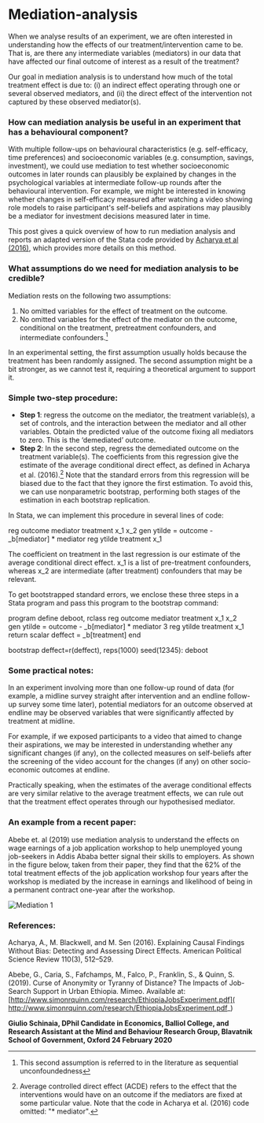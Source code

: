 # Mediation-analysis
When we analyse results of an experiment, we are often interested in understanding how the effects of our treatment/intervention came to be. That is, are there any intermediate variables (mediators) in our data that have affected our final outcome of interest as a result of the treatment?

Our goal in mediation analysis is to understand how much of the total treatment effect is due to: (i) an indirect effect operating through one or several observed mediators, and (ii) the direct effect of the intervention not captured by these observed mediator(s).

### How can mediation analysis be useful in an experiment that has a behavioural component?

With multiple follow-ups on behavioural characteristics (e.g. self-efficacy, time preferences) and socioeconomic variables (e.g. consumption, savings, investment), we could use mediation to test whether socioeconomic outcomes in later rounds can plausibly be explained by changes in the psychological variables at intermediate follow-up rounds after the behavioural intervention.
For example, we might be interested in knowing whether changes in self-efficacy measured after watching a video showing role models to raise participant's self-beliefs and aspirations may plausibly be a mediator for investment decisions measured later in time.

This post gives a quick overview of how to run mediation analysis and reports an adapted version of the Stata code provided by [Acharya et al (2016)](https://www.cambridge.org/core/journals/american-political-science-review/article/explaining-causal-findings-without-bias-detecting-and-assessing-direct-effects/D11BEB8666E913A0DCD7D0B9872F5D11), which provides more details on this method.

### What assumptions do we need for mediation analysis to be credible?

Mediation rests on the following two assumptions: 
1.	No omitted variables for the effect of treatment on the outcome.
2.	No omitted variables for the effect of the mediator on the outcome, conditional on the treatment, pretreatment confounders, and intermediate confounders.[^1] 

In an experimental setting, the first assumption usually holds because the treatment has been randomly assigned. The second assumption might be a bit stronger, as we cannot test it, requiring a theoretical argument to support it.

### Simple two-step procedure:

- **Step 1**: regress the outcome on the mediator, the treatment variable(s), a set of controls, and the interaction between the mediator and all other variables. Obtain the predicted value of the outcome fixing all mediators to zero. This is the ‘demediated’ outcome.
- **Step 2**: In the second step, regress the demediated outcome on the treatment variable(s). The coefficients from this regression give the estimate of the average conditional direct effect, as defined in Acharya et al. (2016).[^2]  Note that the standard errors from this regression will be biased due to the fact that they ignore the first estimation. To avoid this, we can use nonparametric bootstrap, performing both stages of the estimation in each bootstrap replication.

In Stata, we can implement this procedure in several lines of code:

reg outcome mediator treatment x_1  x_2 
gen ytilde = outcome  - _b[mediator] * mediator 
reg ytilde treatment  x_1 

[^1]:This second assumption is referred to in the literature as sequential unconfoundedness
[^2]:Average controlled direct effect (ACDE) refers to the effect that the interventions would have on an outcome if the mediators are fixed at some particular value. Note that the code in Acharya et al. (2016) code omitted: "* mediator". 

The coefficient on treatment in the last regression is our estimate of the average conditional direct effect. x_1 is a list of pre-treatment confounders, whereas x_2 are intermediate (after treatment) confounders that may be relevant.

To get bootstrapped standard errors, we enclose these three steps in a Stata program and pass this program to the bootstrap command:

program define deboot, rclass
reg outcome mediator treatment x_1  x_2  	
gen ytilde = outcome  - _b[mediator] * mediator   3
reg ytilde treatment  x_1 
return scalar deffect = _b[treatment]
end

bootstrap deffect=r(deffect), reps(1000) seed(12345): deboot

### Some practical notes:

In an experiment involving more than one follow-up round of data (for example, a midline survey straight after intervention and an endline follow-up survey some time later), potential mediators for an outcome observed at endline may be observed variables that were significantly affected by treatment at midline.

For example, if we exposed participants to a video that aimed to change their aspirations, we may be interested in understanding whether any significant changes (if any), on the collected measures on self-beliefs after the screening of the video account for the changes (if any) on other socio-economic outcomes at endline.

Practically speaking, when the estimates of the average conditional effects are very similar relative to the average treatment effects, we can rule out that the treatment effect operates through our hypothesised mediator. 
 
### An example from a recent paper:

Abebe et. al (2019) use mediation analysis to understand the effects on wage earnings of a job application workshop to help unemployed young job-seekers in Addis Ababa better signal their skills to employers. As shown in the figure below, taken from their paper, they find that the 62% of the total treatment effects of the job application workshop four years after the workshop is mediated by the increase in earnings and likelihood of being in a permanent contract one-year after the workshop.

![Mediation 1](https://github.com/csae-coders-corner/Mediation-analysis/assets/148211163/4462e191-4ecc-45db-85b1-77d124d28670)


### References:

Acharya, A., M. Blackwell, and M. Sen (2016). Explaining Causal Findings Without Bias: Detecting and Assessing Direct Effects. American Political Science Review 110(3), 512–529. 

Abebe, G., Caria, S., Fafchamps, M., Falco, P., Franklin, S., & Quinn, S. (2019). Curse of Anonymity or Tyranny of Distance? The Impacts of Job-Search Support in Urban Ethiopia. Mimeo. Available at: [http://www.simonrquinn.com/research/EthiopiaJobsExperiment.pdf]( http://www.simonrquinn.com/research/EthiopiaJobsExperiment.pdf_)

**Giulio Schinaia, DPhil Candidate in Economics, Balliol College, and Research Assistant at the Mind and Behaviour Research Group, Blavatnik School of Government, Oxford 
24 February 2020**

